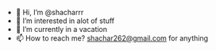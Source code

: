 - 👋 Hi, I’m @shacharrr
- 👀 I’m interested in alot of stuff
- 🌱 I’m currently in a vacation
- 📫 How to reach me? shachar262@gmail.com for anything
